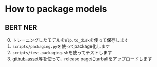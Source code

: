 # How to package models

## BERT NER

0. トレーニングしたモデルを`nlp.to_disk`を使って保存します
1. `scripts/packaging.py`を使ってpackage化します
2. `scripts/test-packaging.sh`を使ってテストします
3. [github-asset](https://github.com/tamuhey/github_asset)等を使って，release pageにtarballをアップロードします
